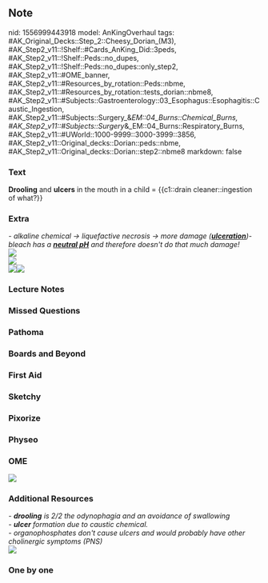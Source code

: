 ## Note
nid: 1556999443918
model: AnKingOverhaul
tags: #AK_Original_Decks::Step_2::Cheesy_Dorian_(M3), #AK_Step2_v11::!Shelf::#Cards_AnKing_Did::3peds, #AK_Step2_v11::!Shelf::Peds::no_dupes, #AK_Step2_v11::!Shelf::Peds::no_dupes::only_step2, #AK_Step2_v11::#OME_banner, #AK_Step2_v11::#Resources_by_rotation::Peds::nbme, #AK_Step2_v11::#Resources_by_rotation::tests_dorian::nbme8, #AK_Step2_v11::#Subjects::Gastroenterology::03_Esophagus::Esophagitis::Caustic_Ingestion, #AK_Step2_v11::#Subjects::Surgery_&_EM::04_Burns::Chemical_Burns, #AK_Step2_v11::#Subjects::Surgery_&_EM::04_Burns::Respiratory_Burns, #AK_Step2_v11::#UWorld::1000-9999::3000-3999::3856, #AK_Step2_v11::Original_decks::Dorian::peds::nbme, #AK_Step2_v11::Original_decks::Dorian::step2::nbme8
markdown: false

### Text
<b>Drooling</b> and <b>ulcers</b> in the mouth in a child =
{{c1::drain cleaner::ingestion of what?}}

### Extra
<div>
  <i>- alkaline chemical → liquefactive necrosis → more damage
  (<u style="font-weight: bold;">ulceration</u>)</i><i>- bleach has
  a <u style="font-weight: bold;">neutral pH</u> and therefore
  doesn't do that much damage!</i>
</div>
<div>
  <i><img src="paste-769683909246977%20(1).jpg" class=
  "resizer"></i>
</div>
<div><img src="paste-774747675688961.jpg" class=
"resizer"></div><img src="paste-5652176961857.jpg" class=
"resizer"><img src="paste-66206920867841%20(1).jpg" class=
"resizer">

### Lecture Notes


### Missed Questions


### Pathoma


### Boards and Beyond


### First Aid


### Sketchy


### Pixorize


### Physeo


### OME
<div class="ome-widget">
  <a href="https://onlinemeded.org?ref=anki"><img src=
  "_OME_AnkiFlashcards_General_7.png"></a>
</div>

### Additional Resources
<div>
  <i>- <b>drooling</b> is 2/2 the odynophagia and an avoidance of
  swallowing</i>
</div>
<div>
  <i>- <b>ulcer</b> formation due to caustic chemical.</i>
</div>
<div>
  <i>- organophosphates don't cause ulcers and would probably have
  other cholinergic symptoms (PNS)</i>
</div>
<div><img src="paste-769645254541313.jpg" class="resizer"></div>

### One by one

